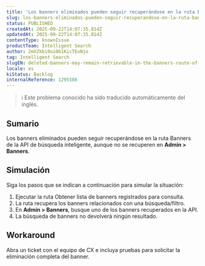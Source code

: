 ```yaml
---
title: 'Los banners eliminados pueden seguir recuperándose en la ruta Banners de la API IS'
slug: los-banners-eliminados-pueden-seguir-recuperandose-en-la-ruta-banners-de-la-api-is
status: PUBLISHED
createdAt: 2025-09-22T14:07:35.814Z
updatedAt: 2025-09-22T14:07:35.814Z
contentType: knownIssue
productTeam: Intelligent Search
author: 2mXZkbi0oi061KicTExNjo
tag: Intelligent Search
slugEN: deleted-banners-may-remain-retrievable-in-the-banners-route-of-is-api
locale: es
kiStatus: Backlog
internalReference: 1295586
---
```


>ℹ️ Este problema conocido ha sido traducido automáticamente del inglés.

## Sumario


Los banners eliminados pueden seguir recuperándose en la ruta Banners de la API de búsqueda inteligente, aunque no se recuperen en **Admin > Banners**.

## Simulación


Siga los pasos que se indican a continuación para simular la situación:

1. Ejecutar la ruta Obtener lista de banners registrados para consulta.
2. La ruta recupera los banners relacionados con una búsqueda/filtro.
3. En **Admin > Banners**, busque uno de los banners recuperados en la API.
4. La búsqueda de banners no devolverá ningún resultado.

## Workaround


Abra un ticket con el equipo de CX e incluya pruebas para solicitar la eliminación completa del banner.



